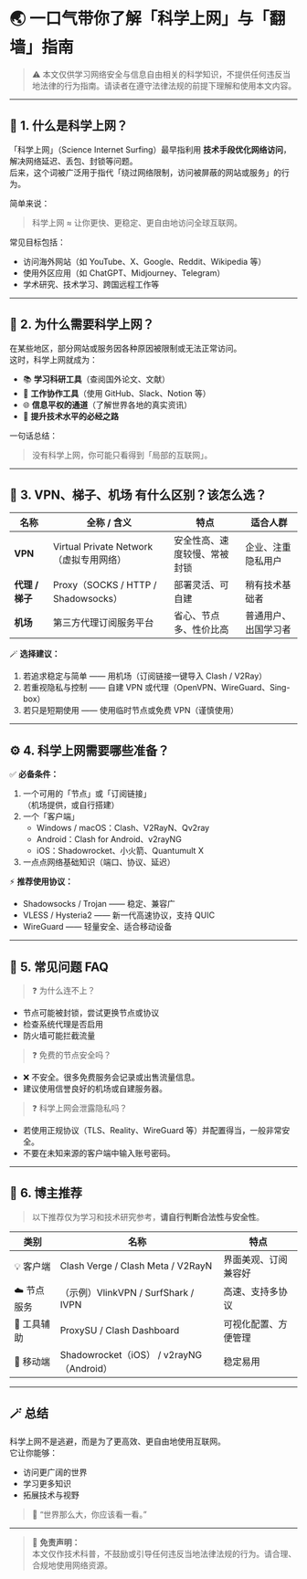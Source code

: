 # 🌏 一口气带你了解「科学上网」与「翻墙」指南

> ⚠️ 本文仅供学习网络安全与信息自由相关的科学知识，不提供任何违反当地法律的行为指南。请读者在遵守法律法规的前提下理解和使用本文内容。

---

## 🧭 1. 什么是科学上网？

「科学上网」（Science Internet Surfing）最早指利用 **技术手段优化网络访问**，解决网络延迟、丢包、封锁等问题。  
后来，这个词被广泛用于指代「绕过网络限制，访问被屏蔽的网站或服务」的行为。

简单来说：  
> 科学上网 ≈ 让你更快、更稳定、更自由地访问全球互联网。

常见目标包括：
- 访问海外网站（如 YouTube、X、Google、Reddit、Wikipedia 等）
- 使用外区应用（如 ChatGPT、Midjourney、Telegram）
- 学术研究、技术学习、跨国远程工作等

---

## 🚀 2. 为什么需要科学上网？

在某些地区，部分网站或服务因各种原因被限制或无法正常访问。  
这时，科学上网就成为：
- 📚 **学习科研工具**（查阅国外论文、文献）
- 💼 **工作协作工具**（使用 GitHub、Slack、Notion 等）
- 🌐 **信息平权的通道**（了解世界各地的真实资讯）
- 🧠 **提升技术水平的必经之路**

一句话总结：
> 没有科学上网，你可能只看得到「局部的互联网」。

---

## 🧩 3. VPN、梯子、机场 有什么区别？该怎么选？

| 名称 | 全称 / 含义 | 特点 | 适合人群 |
|------|---------------|------|-----------|
| **VPN** | Virtual Private Network（虚拟专用网络） | 安全性高、速度较慢、常被封锁 | 企业、注重隐私用户 |
| **代理 / 梯子** | Proxy（SOCKS / HTTP / Shadowsocks） | 部署灵活、可自建 | 稍有技术基础者 |
| **机场** | 第三方代理订阅服务平台 | 省心、节点多、性价比高 | 普通用户、出国学习者 |

🪄 **选择建议：**
1. 若追求稳定与简单 —— 用机场（订阅链接一键导入 Clash / V2Ray）
2. 若重视隐私与控制 —— 自建 VPN 或代理（OpenVPN、WireGuard、Sing-box）
3. 若只是短期使用 —— 使用临时节点或免费 VPN（谨慎使用）

---

## ⚙️ 4. 科学上网需要哪些准备？

✅ **必备条件：**
1. 一个可用的「节点」或「订阅链接」  
   （机场提供，或自行搭建）
2. 一个「客户端」  
   - Windows / macOS：Clash、V2RayN、Qv2ray  
   - Android：Clash for Android、v2rayNG  
   - iOS：Shadowrocket、小火箭、Quantumult X  
3. 一点点网络基础知识（端口、协议、延迟）

⚡ **推荐使用协议：**
- Shadowsocks / Trojan —— 稳定、兼容广  
- VLESS / Hysteria2 —— 新一代高速协议，支持 QUIC  
- WireGuard —— 轻量安全、适合移动设备

---

## 💬 5. 常见问题 FAQ

> ❓ 为什么连不上？
- 节点可能被封锁，尝试更换节点或协议  
- 检查系统代理是否启用  
- 防火墙可能拦截流量  

> ❓ 免费的节点安全吗？
- ❌ 不安全。很多免费服务会记录或出售流量信息。  
- 建议使用信誉良好的机场或自建服务器。

> ❓ 科学上网会泄露隐私吗？
- 若使用正规协议（TLS、Reality、WireGuard 等）并配置得当，一般非常安全。  
- 不要在未知来源的客户端中输入账号密码。

---

## 🌟 6. 博主推荐

> 以下推荐仅为学习和技术研究参考，**请自行判断合法性与安全性**。

| 类别 | 名称 | 特点 |
|------|------|------|
| 💡 客户端 | Clash Verge / Clash Meta / V2RayN | 界面美观、订阅兼容好 |
| ☁️ 节点服务 | （示例）VlinkVPN / SurfShark / IVPN | 高速、支持多协议 |
| 🔧 工具辅助 | ProxySU / Clash Dashboard | 可视化配置、方便管理 |
| 📱 移动端 | Shadowrocket（iOS） / v2rayNG（Android） | 稳定易用 |

---

## 🪄 总结

科学上网不是逃避，而是为了更高效、更自由地使用互联网。  
它让你能够：
- 访问更广阔的世界  
- 学习更多知识  
- 拓展技术与视野  

> 💬 “世界那么大，你应该看一看。”

---

> 📘 **免责声明：**  
本文仅作技术科普，不鼓励或引导任何违反当地法律法规的行为。请合理、合规地使用网络资源。
